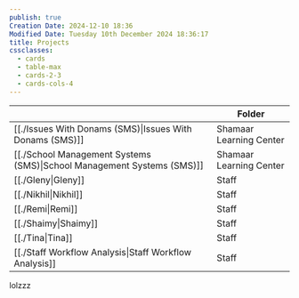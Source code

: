 ```yaml
---
publish: true
Creation Date: 2024-12-10 18:36
Modified Date: Tuesday 10th December 2024 18:36:17
title: Projects
cssclasses:
  - cards
  - table-max
  - cards-2-3
  - cards-cols-4
---
```


|                                                                                                          | Folder                  |
| -------------------------------------------------------------------------------------------------------- | ----------------------- |
| [[./Issues With Donams (SMS)\|Issues With Donams (SMS)]]               | Shamaar Learning Center |
| [[./School Management Systems (SMS)\|School Management Systems (SMS)]] | Shamaar Learning Center |
| [[./Gleny\|Gleny]]                                               | Staff                   |
| [[./Nikhil\|Nikhil]]                                             | Staff                   |
| [[./Remi\|Remi]]                                                 | Staff                   |
| [[./Shaimy\|Shaimy]]                                             | Staff                   |
| [[./Tina\|Tina]]                                                 | Staff                   |
| [[./Staff Workflow Analysis\|Staff Workflow Analysis]]           | Staff                   |



lolzzz